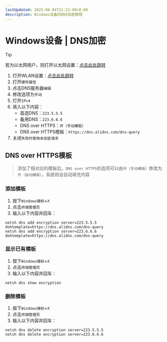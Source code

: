 ```yaml
---
lastUpdated: 2025-08-04T21:22:00+8:00
description: Windows设备的DNS加密教程
---
```


# Windows设备 | DNS加密

> [!TIP]
> 若为以太网用户，则打开以太网设置：[点击此处跳转](ms-settings:network-ethernet)

1. 打开WLAN设置：[点击此处跳转](ms-settings:network-wifi)
2. 打开`硬件属性`
3. 点击DNS服务器`编辑`
4. 修改选项为`手动`
5. 打开`IPv4`
6. 填入以下内容：
   - 首选DNS：`223.5.5.5`
   - 备用DNS：`223.6.6.6`
   - DNS over HTTPS：`开（手动模板）`
   - DNS over HTTPS模板：`https://dns.alidns.com/dns-query`
7. 关闭`失败时使用未加密请求`

## DNS over HTTPS模板

> 添加了相对应的模板后，`DNS over HTTPS`的选项可以由`开（手动模板）`修改为`开（自动模板）`，系统将会自动填充内容

### 添加模板

1. 按下`Windows徽标`+`X`
2. 点击`终端管理员`
3. 输入以下内容并回车：

```shell
netsh dns add encryption server=223.5.5.5 dohtemplate=https://dns.alidns.com/dns-query
netsh dns add encryption server=223.6.6.6 dohtemplate=https://dns.alidns.com/dns-query
```

### 显示已有模板

1. 按下`Windows徽标`+`X`
2. 点击`终端管理员`
3. 输入以下内容并回车：

```shell
netsh dns show encryption
```

### 删除模板

1. 按下`Windows徽标`+`X`
2. 点击`终端管理员`
3. 输入以下内容并回车：

```shell
netsh dns delete encryption server=223.5.5.5
netsh dns delete encryption server=223.6.6.6
```
